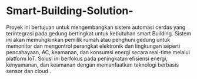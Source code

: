 # Smart-Building-Solution-
Proyek ini bertujuan untuk mengembangkan sistem automasi cerdas yang terintegrasi pada gedung bertingkat untuk kebutuhan smart Building. Sistem ini akan memungkinkan pemilik rumah atau penghuni gedung untuk memonitor dan mengontrol perangkat elektronik dan lingkungan seperti pencahayaan, AC, keamanan, dan konsumsi energi secara real-time melalui platform IoT. Solusi ini berfokus pada peningkatan efisiensi energi, kenyamanan, dan keamanan dengan memanfaatkan teknologi berbasis sensor dan cloud .
